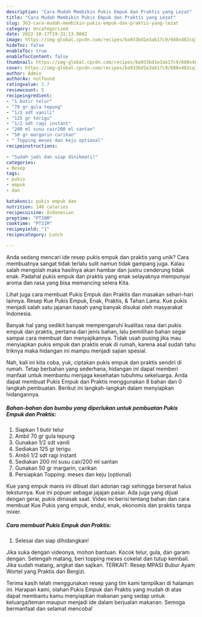 ```yaml
---
description: "Cara Mudah Membikin Pukis Empuk dan Praktis yang Lezat"
title: "Cara Mudah Membikin Pukis Empuk dan Praktis yang Lezat"
slug: 363-cara-mudah-membikin-pukis-empuk-dan-praktis-yang-lezat
category: Uncategorized
date: 2022-10-17T19:31:13.008Z
image: https://img-global.cpcdn.com/recipes/ba933bd1e3ab17c9/680x482cq70/pukis-empuk-dan-praktis-foto-resep-utama.jpg
hideToc: false
enableToc: true
enableTocContent: false
thumbnail: https://img-global.cpcdn.com/recipes/ba933bd1e3ab17c9/680x482cq70/pukis-empuk-dan-praktis-foto-resep-utama.jpg
cover: https://img-global.cpcdn.com/recipes/ba933bd1e3ab17c9/680x482cq70/pukis-empuk-dan-praktis-foto-resep-utama.jpg
author: Admin
authorAv: notfound
ratingvalue: 3.7
reviewcount: 5
recipeingredient:
- "1 butir telur"
- "70 gr gula tepung"
- "1/2 sdt vanili"
- "125 gr terigu"
- "1/2 sdt ragi instant"
- "200 ml susu cair200 ml santan"
- "50 gr margarin carikan"
- " Topping meses dan keju optional"
recipeinstructions:

- "Sudah jadi dan siap dinikmati!"
categories:
- Resep
tags:
- pukis
- empuk
- dan

katakunci: pukis empuk dan 
nutrition: 148 calories
recipecuisine: Indonesian
preptime: "PT39M"
cooktime: "PT31M"
recipeyield: "1"
recipecategory: Lunch

---
```





Anda sedang mencari ide resep pukis empuk dan praktis yang unik? Cara membuatnya sangat tidak terlalu sulit namun tidak gampang juga. Kalau salah mengolah maka hasilnya akan hambar dan justru cenderung tidak enak. Padahal pukis empuk dan praktis yang enak selayaknya mempunyai aroma dan rasa yang bisa memancing selera Kita.





Lihat juga cara membuat Pukis Empuk dan Praktis dan masakan sehari-hari lainnya. Resep Kue Pukis Empuk, Enak, Praktis, &amp; Tahan Lama. Kue pukis menjadi salah satu jajanan basah yang banyak disukai oleh masyarakat Indonesia.

Banyak hal yang sedikit banyak mempengaruhi kualitas rasa dari pukis empuk dan praktis, pertama dari jenis bahan, lalu pemilihan bahan segar sampai cara membuat dan menyajikannya. Tidak usah pusing jika mau menyiapkan pukis empuk dan praktis enak di rumah, karena asal sudah tahu triknya maka hidangan ini mampu menjadi sajian spesial.






Nah, kali ini kita coba, yuk, ciptakan pukis empuk dan praktis sendiri di rumah. Tetap berbahan yang sederhana, hidangan ini dapat memberi manfaat untuk membantu menjaga kesehatan tubuhmu sekeluarga. Anda dapat membuat Pukis Empuk dan Praktis menggunakan 8 bahan dan 0 langkah pembuatan. Berikut ini langkah-langkah dalam menyiapkan hidangannya.

<!--inarticleads1-->

##### Bahan-bahan dan bumbu yang diperlukan untuk pembuatan Pukis Empuk dan Praktis:

1. Siapkan 1 butir telur
1. Ambil 70 gr gula tepung
1. Gunakan 1/2 sdt vanili
1. Sediakan 125 gr terigu
1. Ambil 1/2 sdt ragi instant
1. Sediakan 200 ml susu cair/200 ml santan
1. Gunakan 50 gr margarin, carikan
1. Persiapkan  Topping: meses dan keju (optional)


Kue yang empuk manis ini dibuat dari adonan ragi sehingga berserat halus teksturnya. Kue ini popuer sebagai jajajan pasar. Ada juga yang dijual dengan gerai, pukis dimasak saat. Video ini berisi tentang bahan dan cara membuat Kue Pukis yang empuk, endul, enak, ekonomis dan praktis tanpa mixer. 

<!--inarticleads2-->

##### Cara membuat Pukis Empuk dan Praktis:


1. Selesai dan siap dihidangkan!

Jika suka dengan videonya, mohon bantuan. Kocok telur, gula, dan garam dengan. Setengah matang, beri topping meses cokelat dan tutup kembali. Jika sudah matang, angkat dan sajikan. TERKAIT: Resep MPASI Bubur Ayam Wortel yang Praktis dan Bergizi. 

Terima kasih telah menggunakan resep yang tim kami tampilkan di halaman ini. Harapan kami, olahan Pukis Empuk dan Praktis yang mudah di atas dapat membantu kamu menyiapkan makanan yang sedap untuk keluarga/teman maupun menjadi ide dalam berjualan makanan. Semoga bermanfaat dan selamat mencoba!
